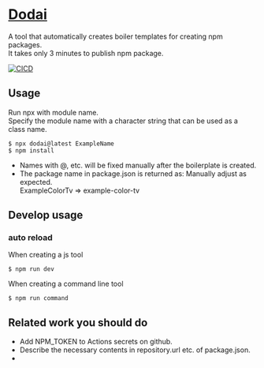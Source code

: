 # [Dodai](https://www.npmjs.com/package/dodai)

A tool that automatically creates boiler templates for creating npm packages.  
It takes only 3 minutes to publish npm package.

[![CICD](https://github.com/trysd/npm-dodai/actions/workflows/release.yml/badge.svg?branch=master)](https://github.com/trysd/npm-dodai/actions/workflows/release.yml)

## Usage

Run npx with module name.  
Specify the module name with a character string that can be used as a class name.
```
$ npx dodai@latest ExampleName
$ npm install
```
- Names with @, etc. will be fixed manually after the boilerplate is created.
- The package name in package.json is returned as: Manually adjust as expected.  
ExampleColorTv => example-color-tv

## Develop usage

### auto reload

When creating a js tool
```
$ npm run dev
```

When creating a command line tool
```
$ npm run command
```

## Related work you should do

- Add NPM_TOKEN to Actions secrets on github.
- Describe the necessary contents in repository.url etc. of package.json.
- 